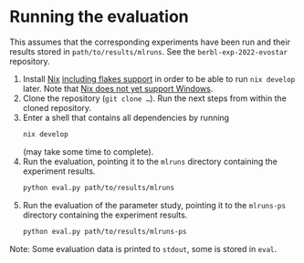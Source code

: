 # Running the evaluation


This assumes that the corresponding experiments have been run and their results
stored in `path/to/results/mlruns`. See the `berbl-exp-2022-evostar` repository.


1. Install
   [Nix](https://nixos.org/manual/nix/stable/installation/installing-binary.html)
   [including flakes support](https://nixos.wiki/wiki/Flakes) in order to be
   able to run `nix develop` later.  Note that [Nix does not yet support
   Windows](https://nixos.org/manual/nix/stable/installation/supported-platforms.html).
2. Clone the repository (`git clone …`). Run the next steps from within the
   cloned repository.
3. Enter a shell that contains all dependencies by running
   ```bash
   nix develop
   ```
   (may take some time to complete).
4. Run the evaluation, pointing it to the `mlruns` directory containing the
   experiment results.
   ```bash
   python eval.py path/to/results/mlruns
   ```
5. Run the evaluation of the parameter study, pointing it to the `mlruns-ps`
   directory containing the experiment results.
   ```bash
   python eval.py path/to/results/mlruns-ps
   ```


Note: Some evaluation data is printed to `stdout`, some is stored in `eval`.


<!-- Local Variables: -->
<!-- mode: markdown -->
<!-- End: -->
